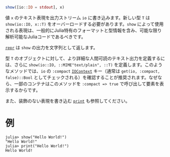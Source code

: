 ```julia
show([io::IO = stdout], x)
```

値 `x` のテキスト表現を出力ストリーム `io` に書き込みます。新しい型 `T` は `show(io::IO, x::T)` をオーバーロードする必要があります。`show` によって使用される表現は、一般的にJulia特有のフォーマットと型情報を含み、可能な限り解析可能なJuliaコードであるべきです。

[`repr`](@ref) は `show` の出力を文字列として返します。

型 `T` のオブジェクトに対して、より詳細な人間可読のテキスト出力を定義するには、さらに `show(io::IO, ::MIME"text/plain", ::T)` を定義します。このようなメソッドでは、`io` の `:compact` [`IOContext`](@ref) キー（通常は `get(io, :compact, false)::Bool` としてチェックされる）を確認することが推奨されます。なぜなら、一部のコンテナはこのメソッドを `:compact => true` で呼び出して要素を表示するからです。

また、装飾のない表現を書き込む [`print`](@ref) も参照してください。

# 例

```jldoctest
julia> show("Hello World!")
"Hello World!"
julia> print("Hello World!")
Hello World!
```
